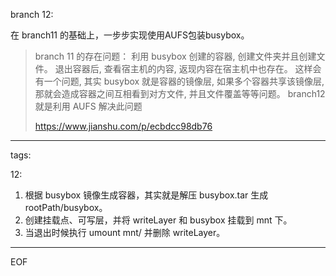 branch 12:

在 branch11 的基础上，一步步实现使用AUFS包装busybox。

> branch 11 的存在问题：
> 利用 busybox 创建的容器, 创建文件夹并且创建文件。
> 退出容器后, 查看宿主机的内容, 返现内容在宿主机中也存在。
> 这样会有一个问题, 其实 busybox 就是容器的镜像层, 如果多个容器共享该镜像层, 那就会造成容器之间互相看到对方文件, 并且文件覆盖等等问题。
> branch12 就是利用 AUFS 解决此问题
>
> https://www.jianshu.com/p/ecbdcc98db76

---

tags:

12:

1. 根据 busybox 镜像生成容器，其实就是解压 busybox.tar 生成 rootPath/busybox。
2. 创建挂载点、可写层，并将 writeLayer 和 busybox 挂载到 mnt 下。
3. 当退出时候执行 umount mnt/ 并删除 writeLayer。

---

EOF
